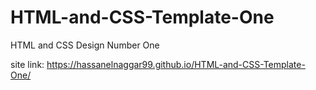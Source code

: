 # HTML-and-CSS-Template-One
HTML and CSS Design Number One

site link:
  https://hassanelnaggar99.github.io/HTML-and-CSS-Template-One/
 
